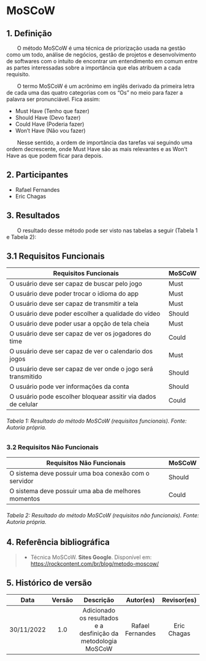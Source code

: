 # MoSCoW

## 1. Definição

&emsp;&emsp;O método MoSCoW é uma técnica de priorização usada na gestão como um todo, análise de negócios, gestão de projetos e desenvolvimento de softwares com o intuito de encontrar um entendimento em comum entre as partes interessadas sobre a importância que elas atribuem a cada requisito.

&emsp;&emsp;O termo MoSCoW é um acrônimo em inglês derivado da primeira letra de cada uma das quatro categorias com os “Os” no meio para fazer a palavra ser pronunciável. Fica assim:

- Must Have (Tenho que fazer)
- Should Have (Devo fazer)
- Could Have (Poderia fazer)
- Won’t Have (Não vou fazer)

&emsp;&emsp;Nesse sentido, a ordem de importância das tarefas vai seguindo uma ordem decrescente, onde Must Have são as mais relevantes e as Won’t Have as que podem ficar para depois.

## 2. Participantes

- Rafael Fernandes
- Eric Chagas

## 3. Resultados
&emsp;&emsp;O resultado desse método pode ser visto nas tabelas a seguir (Tabela 1 e Tabela 2):

## 3.1 Requisitos Funcionais

|Requisitos Funcionais                                          |          MoSCoW                        |       
|---------------------------------------------------------------|----------------------------------------|
| O usuário deve ser capaz de buscar pelo jogo                  |              Must                      |
| O usuário deve poder trocar o idioma do app                   |              Must                      |
| O usuário deve ser capaz de transmitir a tela                 |              Must                      |
| O usuário deve poder escolher a qualidade do vídeo            |              Should                    |
| O usuário deve poder usar a opção de tela cheia               |              Must                      |
| O usuário deve ser capaz de ver os jogadores do time          |              Could                     |
| O usuário deve ser capaz de ver o calendario dos jogos        |              Must                      |
| O usuário  deve ser capaz de ver onde o jogo será transmitido |              Should                    |
| O usuário pode ver informações da conta                       |              Should                    |
| O usuário pode escolher bloquear assitir via dados de celular |              Could                     |

###### Tabela 1: Resultado do método MoSCoW (requisitos funcionais). Fonte: Autoria própria.


### 3.2 Requisitos Não Funcionais

|            Requisitos Não Funcionais                |      MoSCoW    |
|-----------------------------------------------------|----------------|
|O sistema deve possuir uma boa conexão com o servidor|      Should    |
|O sistema deve possuir uma aba de melhores momentos  |      Could     |

###### Tabela 2: Resultado do método MoSCoW (requisitos não funcionais). Fonte: Autoria própria.

## 4. Referência bibliográfica

> - Técnica MoSCoW. **Sites Google**. Disponível em: https://rockcontent.com/br/blog/metodo-moscow/

## 5. Histórico de versão

|    Data    | Versão |                     Descrição                     |        Autor(es)        | Revisor(es) |
| :--------: | :----: | :-----------------------------------------------: | :---------------------: | :---------: |
| 30/11/2022 |  1.0   | Adicionado os resultados e a desfinição da metodologia MoSCoW| Rafael Fernandes|  Eric Chagas   |
